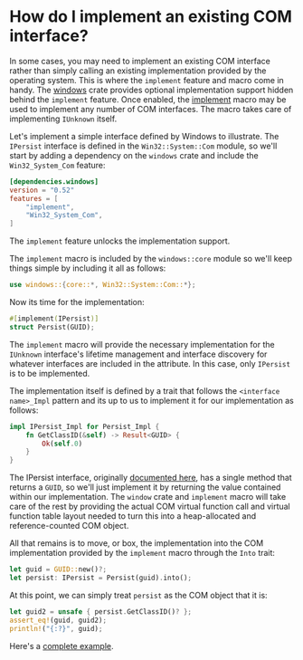 # How do I implement an existing COM interface?

In some cases, you may need to implement an existing COM interface rather than simply calling an existing implementation provided by the operating system. This is where the `implement` feature and macro come in handy. The [windows](https://crates.io/crates/windows) crate provides optional implementation support hidden behind the `implement` feature. Once enabled, the [implement](https://docs.rs/windows-implement/latest/windows_implement/attr.implement.html) macro may be used to implement any number of COM interfaces. The macro takes care of implementing `IUnknown` itself. 

Let's implement a simple interface defined by Windows to illustrate. The `IPersist` interface is defined in the `Win32::System::Com` module, so we'll start by adding a dependency on the `windows` crate and include the `Win32_System_Com` feature:

```toml
[dependencies.windows]
version = "0.52"
features = [
    "implement",
    "Win32_System_Com",
]
```

The `implement` feature unlocks the implementation support. 

The `implement` macro is included by the `windows::core` module so we'll keep things simple by including it all as follows:

```rust
use windows::{core::*, Win32::System::Com::*};
```

Now its time for the implementation:

```rust
#[implement(IPersist)]
struct Persist(GUID);
```

The `implement` macro will provide the necessary implementation for the `IUnknown` interface's lifetime management and interface discovery for whatever interfaces are included in the attribute. In this case, only `IPersist` is to be implemented. 

The implementation itself is defined by a trait that follows the `<interface name>_Impl` pattern and its up to us to implement it for our implementation as follows:

```rust
impl IPersist_Impl for Persist_Impl {
    fn GetClassID(&self) -> Result<GUID> {
        Ok(self.0)
    }
}
```

The IPersist interface, originally [documented here](https://learn.microsoft.com/en-us/windows/win32/api/objidl/nn-objidl-ipersist), has a single method that returns a `GUID`, so we'll just implement it by returning the value contained within our implementation. The `window` crate and `implement` macro will take care of the rest by providing the actual COM virtual function call and virtual function table layout needed to turn this into a heap-allocated and reference-counted COM object. 

All that remains is to move, or box, the implementation into the COM implementation provided by the `implement` macro through the `Into` trait:

```rust
let guid = GUID::new()?;
let persist: IPersist = Persist(guid).into();
```

At this point, we can simply treat `persist` as the COM object that it is:

```rust
let guid2 = unsafe { persist.GetClassID()? };
assert_eq!(guid, guid2);
println!("{:?}", guid);
```

Here's a [complete example](https://github.com/microsoft/windows-rs/tree/master/crates/samples/windows/bits).
